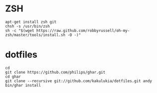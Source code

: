 ZSH
===

    apt-get install zsh git
    chsh -s /usr/bin/zsh
    sh -c "$(wget https://raw.github.com/robbyrussell/oh-my-zsh/master/tools/install.sh -O -)"

dotfiles
========
    cd
    git clone https://github.com/philips/ghar.git
    cd ghar
    git clone --recursive git://github.com/kakulukia/dotfiles.git andy
    bin/ghar install

